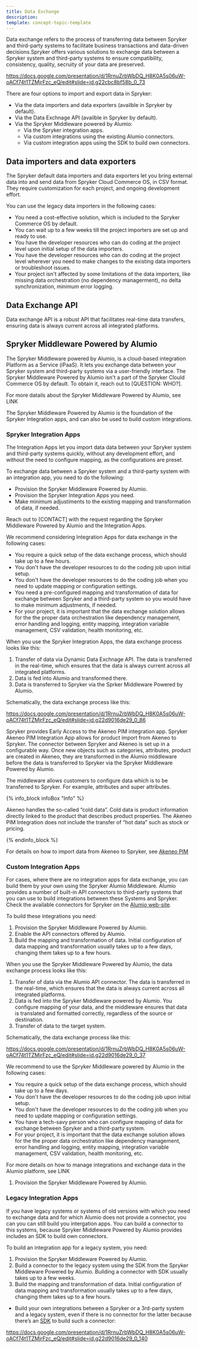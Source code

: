 ```yaml
---
title: Data Exchange
description: 
template: concept-topic-template
---
```


Data exchange refers to the process of transferring data between Spryker and third-party systems to facilitate business transactions and data-driven decisions.Spryker offers various solutions to exchange data between a Spryker system and third-party systems to ensure compatibility, consistency, quality, secruity of your data are preserved.

https://docs.google.com/presentation/d/1RrnuZrbWbDQ_H8K0A5s06uW-oACf74t1TZMjrFzc_eQ/edit#slide=id.g22cbc8bf58b_0_73

There are four options to import and export data in Spryker: 

- Via the data importers and data exporters (availble in Spryker by default).
- Via the Data Exchnage API (availble in Spryker by default).
- Via the Spryker Middleware powered by Alumio:
    - Via the Spryker integration apps.
    - Via custom integrations using the existing Alumio connectors.
    - Via custom integration apps using the SDK to build own connectors.


## Data importers and data exporters
The Spryker default data importers and data exporters let you bring external data into and send data from Spryker Cloud Commerce OS, in CSV format. They require customization for each project, and ongoing development effort.

You can use the legacy data importers in the following cases:

- You need a cost-effective solution, which is included to the Spryker Commerce OS by default.
- You can wait up to a few weeks till the project importers are set up and ready to use.
- You have the developer resources who can do coding at the project level upon initial setup of the data importers.
- You have the developer resources who can do coding at the project level wherever you need to make changes to the existing data importers or troubleshoot issues.
- Your project isn't affected by some limitations of the data importers, like missing data orchestration (no dependency managerment), no delta synchronization, minimum error logging.

## Data Exchange API

Data exchange API is a robust API that facilitates real-time data transfers, ensuring data is always current across all integrated platforms.


## Spryker Middleware Powered by Alumio

The Spryker Middleware powered by Alumio, is a cloud-based integration Platform as a Service (iPaaS). It lets you exchange data between your Spryker system and third-party systems via a user-friendly interface.
The Spryker Middleware Powered by Alumio isn't a part of the Spryker Clould Commerce OS by default. To obtain it, reach out to [QUESTION: WHO?].
 

For more datails about the Spryker Middleware Powered by Alumio, see LINK

The Spryker Middleware Powered by Alumio is the foundation of the Spryker Integration apps, and can also be used to build custom integrations.

### Spryker Integration Apps

The Integration Apps let you import data data between your Spryker system and third-party systems quickly, without any development effort, and without the need to configure mapping, as the configurations are preset.

To exchange data between a Spryker system and a third-party system with an integration app, you need to do the following:

- Provision the Spryker Middleware Powered by Alumio.
- Provision the Spryker Integration Apps you need.
- Make minimum adjustiments to the existing mapping and transformation of data, if needed.

 Reach out to [CONTACT] with the request regarding the Spryker Middleware Powered by Alumio and the Integration Apps.

We recommend considering Integration Apps for data exchange in the following cases:

- You require a quick setup of the data exchange process, which should take up to a few hours.
- You don't have the developer resources to do the coding job upon initial setup.
- You don't have the developer resources to do the coding job when you need to update mapping or configuration settings.
- You need a pre-configured mapping and transformation of data for exchange between Spryker and a third-party system so you would have to make minimum adjustments, if needed.
- For your project, it is important that the data exchange solution allows for the the proper data orchestration like dependency management, error handling and logging, entity mapping, integration variable management, CSV validation, health monitoring, etc.

When you use the Spryker Integration Apps, the data exchange process looks like this:

1. Transfer of data via Dynamic Data Exchnage API. The data is transferred in the real-time, which ensures that the data is always current across all integrated platforms.
2. Data is fed into Alumio and transformed there.
3. Data is transferred to Spryker via the Sprker Middleware Powered by Alumio.

Schematically, the data exchange process like this:

https://docs.google.com/presentation/d/1RrnuZrbWbDQ_H8K0A5s06uW-oACf74t1TZMjrFzc_eQ/edit#slide=id.g22d9016de29_0_86

Spryker provides Early Access to the Akeneo PIM integration app. Spryker Akeneo PIM Integration App allows for product import from Akeneo to Spryker. The connector between Spryker and Akeneo is set up in a configurable way. Once new objects such as categories, attributes, product are created in Akeneo, they are transformed in the Alumio middleware before the data is transferred to Spryker via the Spryker Middleware Powered by Alumio. 

The middleware allows customers to configure data which is to be transferred to Spryker. For example, attributes and super attributes. 

{% info_block infoBox "Info" %}

Akeneo handles the so-called “cold data”. Cold data is product information directly linked to the product that describes product properties. The Akeneo PIM Integration does not include the transfer of “hot data” such as stock or pricing. 

{% endinfo_block %}

For details on how to import data from Akeneo to Spryker, see [Akeneo PIM](LINK)

### Custom Integration Apps

For cases, where there are no integration apps for data exchange, you can build them by your own using the Spryker Alumio Middleware. Alumio provides a number of built-in API connectors to third-party systems that you can use to build integrations between these Systems and Spryker. Check the available connectors for Spryker on the [Alumio web-site](https://www.alumio.com/platforms/spryker). 

To build these integrations you need:

1. Provision the Spryker Middleware Powered by Alumio.
2. Enable the API connectors offered by Alumio.
3. Build the mapping and transformation of data. Initial configuration of data mapping and transformation usually takes up to a few days, changing them takes up to a few hours.

When you use the Spryker Middleware Powered by Alumio, the data exchange process looks like this:

1. Transfer of data via the Alumio API connector. The data is transferred in the real-time, which ensures that the data is always current across all integrated platforms.
2. Data is fed into the Spryker Middleware powered by Alumio. You configure mapping of your data, and the middleware ensures that data is translated and formatted correctly, regardless of the source or destination.
3. Transfer of data to the target system.

Schematically, the data exchange process like this:

https://docs.google.com/presentation/d/1RrnuZrbWbDQ_H8K0A5s06uW-oACf74t1TZMjrFzc_eQ/edit#slide=id.g22d9016de29_0_37


We recommend to use the Spryker Middleware powered by Alumio in the following cases:
- You require a quick setup of the data exchange process, which should take up to a few days.
- You don't have the developer resources to do the coding job upon initial setup.
- You don't have the developer resources to do the coding job when you need to update mapping or configuration settings.
- You have a tech-savy person who can configure mapping of data for exchange between Spryker and a third-party system.
- For your project, it is important that the data exchange solution allows for the the proper data orchestration like dependency management, error handling and logging, entity mapping, integration variable management, CSV validation, health monitoring, etc.

For more details on how to manage integrations and exchange data in the Alumio platform, see LINK

1. Provision the Spryker Middleware Powered by Alumio.

### Legacy Integration Apps

If you have legacy systems or systems of old versions with which you need to exchange data and for which Alumio does not provide a connector, you can you can still build you intergation apps. You can build a connector to this systems, because Spryker Middleware Powered by Alumio provides includes an SDK to build own connectors.

To build an integration app for a legacy system, you need:

1. Provision the Spryker Middleware Powered by Alumio.
2. Build a connector to the legacy system using the SDK from the Spryker Middleware Powered by Alumio. Building a connector with SDK usually takes up to a few weeks.
3. Build the mapping and transformation of data. Initial configuration of data mapping and transformation usually takes up to a few days, changing them takes up to a few hours.


- Build your own integrations between a Spryker or a 3rd-party system and a legacy system, even if there is no connector for the latter because there’s an [SDK](/docs/pbc/all/data-exchange/alumio/alumio-sdk-to-implement-connectors.html) to build such a connector:

https://docs.google.com/presentation/d/1RrnuZrbWbDQ_H8K0A5s06uW-oACf74t1TZMjrFzc_eQ/edit#slide=id.g22d9016de29_0_140
